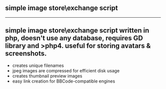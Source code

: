 ## simple image store\exchange script
----
simple image store\exchange script written in php, doesn't use any database, requires GD library and >php4. useful for storing avatars & screenshots.
----
  * creates unique filenames
  * jpeg images are compressed for efficient disk usage
  * creates thumbnail preview images
  * easy link creation for BBCode-compatible engines